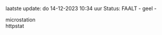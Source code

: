 laatste update: 
do 14-12-2023 10:34   uur 
Status: FAALT - geel - 
<div class="service Y">microstation</div><div class="service G">httpstat</div>